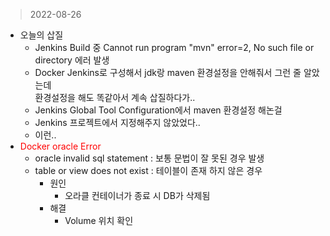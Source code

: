 > 2022-08-26

- 오늘의 삽질
  - Jenkins Build 중 Cannot run program "mvn" error=2, No such file or directory 에러 발생
  - Docker Jenkins로 구성해서 jdk랑 maven 환경설정을 안해줘서 그런 줄 알았는데<br>환경설정을 해도 똑같아서 계속 삽질하다가..
  - Jenkins Global Tool Configuration에서 maven 환경설정 해논걸
  - Jenkins 프로젝트에서 지정해주지 않았었다..
  - 이런..
- <span style="color:red">Docker oracle Error</span>
  - oracle invalid sql statement : 보통 문법이 잘 못된 경우 발생
  - table or view does not exist : 테이블이 존재 하지 않은 경우
    - 원인
      - 오라클 컨테이너가 종료 시 DB가 삭제됨
    - 해결 
      - Volume 위치 확인